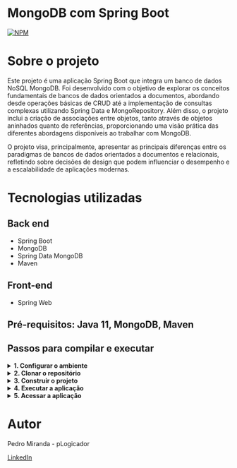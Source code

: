 # MongoDB com Spring Boot
[![NPM](https://img.shields.io/npm/l/react)](https://github.com/pLogicador/springboot-mongodb-workshop/blob/main/LICENSE) 


# Sobre o projeto
Este projeto é uma aplicação Spring Boot que integra um banco de dados NoSQL MongoDB. Foi desenvolvido com o objetivo de explorar os conceitos fundamentais de bancos de dados orientados a documentos, 
abordando desde operações básicas de CRUD até a implementação de consultas complexas utilizando Spring Data e MongoRepository. Além disso, o projeto inclui a criação de associações entre objetos, 
tanto através de objetos aninhados quanto de referências, proporcionando uma visão prática das diferentes abordagens disponíveis ao trabalhar com MongoDB.

O projeto visa, principalmente, apresentar as principais diferenças entre os paradigmas de bancos de dados orientados a documentos e relacionais, 
refletindo sobre decisões de design que podem influenciar o desempenho e a escalabilidade de aplicações modernas.



# Tecnologias utilizadas
## Back end
- Spring Boot
- MongoDB
- Spring Data MongoDB
- Maven

## Front-end
- Spring Web

## Pré-requisitos: Java 11, MongoDB, Maven

## Passos para compilar e executar
<details>
  <summary><strong>1. Configurar o ambiente</strong></summary>
  
* Instalar o Java:
1. Baixe e instale o JDK 11 ou superior do Oracle.
2. Configure a variável de ambiente `JAVA_HOME` para o diretório onde o JDK foi instalado (Ex: `C:\Program Files\Java\jdk-11`).

* Instalar o MongoDB:
1. Windows: Baixe e instale o MongoDB Community Server e configure a variável PATH para incluir o diretório do MongoDB.
2. Mac: Use o Homebrew para instalar o MongoDB e configure a pasta /data/db.

* Instalar o Maven:
1. Baixe o Maven do site oficial.
2. Extraia o arquivo e configure a variável de ambiente para o diretório onde o Maven foi extraído.
3. Adicione o diretório `bin` do Maven ao `PATH`.

</details>
<details>
  <summary><strong>2. Clonar o repositório</strong></summary>

1. Clone o repositório do projeto para sua máquina local usando o comando:
````bash
git clone https://github.com/pLogicador/mongodb-springboot-workshop.git
````
2. Navegue até o diretório do projeto:

`````bash
cd mongodb-springboot-workshop
``````
</details>
<details>
  <summary><strong>3. Construir o projeto</strong></summary>
  
1. Compile e construa o projeto usando o Maven com o comando:

`````bash
mvn clean install
``````
</details>
<details>
  <summary><strong>4. Executar a aplicação</strong></summary>
1. Certifique-se de que o MongoDB esteja em execução. Você pode iniciar o MongoDB com o comando:
  
`````bash
mongod
``````
2. Execute o JAR gerado, use o comando

`````bash
java -jar target/nome-do-arquivo.jar
``````

</details>
<details>
  <summary><strong>5. Acessar a aplicação</strong></summary>
1. Após iniciar a aplicação, você pode acessar o endpoint padrão do Spring Boot no navegador ou com ferramentas de API, como o Postman:
  
URL: http://localhost:8080

</details>


# Autor

 Pedro Miranda - pLogicador

[LinkedIn](https://www.linkedin.com/in/pedroesm/)
